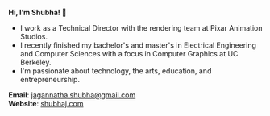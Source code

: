 <b>Hi, I’m Shubha! 🌱</b> 

- I work as a Technical Director with the rendering team at Pixar Animation Studios.
- I recently finished my bachelor's and master's in Electrical Engineering and Computer Sciences with a focus in Computer Graphics at UC Berkeley.
- I'm passionate about technology, the arts, education, and entrepreneurship. 

<b>Email</b>: jagannatha.shubha@gmail.com</br>
<b>Website</b>: <a href='https://shubhaj.com/'>shubhaj.com</a>

<!---
shubhaja/shubhaja is a ✨ special ✨ repository because its `README.md` (this file) appears on your GitHub profile.
You can click the Preview link to take a look at your changes.
--->
